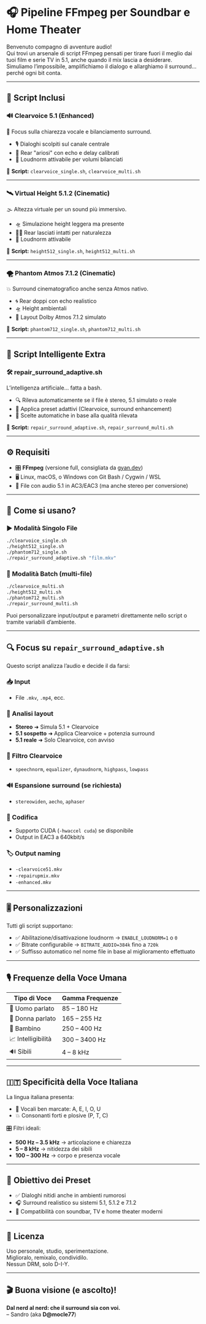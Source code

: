 # 🎧 Pipeline FFmpeg per Soundbar e Home Theater

Benvenuto compagno di avventure audio!  
Qui trovi un arsenale di script FFmpeg pensati per tirare fuori il meglio dai tuoi film e serie TV in 5.1, anche quando il mix lascia a desiderare.  
Simuliamo l’impossibile, amplifichiamo il dialogo e allarghiamo il surround... perché ogni bit conta.

---

## 🔧 Script Inclusi

### 🔊 Clearvoice 5.1 (Enhanced)
🎯 Focus sulla chiarezza vocale e bilanciamento surround.

- 🎙️ Dialoghi scolpiti sul canale centrale  
- 🌌 Rear "ariosi" con echo e delay calibrati  
- 📏 Loudnorm attivabile per volumi bilanciati  

📂 **Script:** `clearvoice_single.sh`, `clearvoice_multi.sh`

---

### 🛰️ Virtual Height 5.1.2 (Cinematic)
🌫️ Altezza virtuale per un sound più immersivo.

- 🛸 Simulazione height leggera ma presente  
- 🧘‍♂️ Rear lasciati intatti per naturalezza  
- 📏 Loudnorm attivabile  

📂 **Script:** `height512_single.sh`, `height512_multi.sh`

---

### 🌪️ Phantom Atmos 7.1.2 (Cinematic)
💥 Surround cinematografico anche senza Atmos nativo.

- 🌀 Rear doppi con echo realistico  
- 🛸 Height ambientali  
- 🧩 Layout Dolby Atmos 7.1.2 simulato  

📂 **Script:** `phantom712_single.sh`, `phantom712_multi.sh`

---

## 🧠 Script Intelligente Extra

### 🛠️ repair_surround_adaptive.sh
L’intelligenza artificiale... fatta a bash.

- 🔍 Rileva automaticamente se il file è stereo, 5.1 simulato o reale  
- 🔁 Applica preset adattivi (Clearvoice, surround enhancement)  
- 🧠 Scelte automatiche in base alla qualità rilevata  

📂 **Script:** `repair_surround_adaptive.sh`, `repair_surround_multi.sh`

---

## ⚙️ Requisiti

- 🎛️ **FFmpeg** (versione full, consigliata da [gyan.dev](https://www.gyan.dev/ffmpeg/))
- 🖥️ Linux, macOS, o Windows con Git Bash / Cygwin / WSL
- 🎥 File con audio 5.1 in AC3/EAC3 (ma anche stereo per conversione)

---

## 🚀 Come si usano?

### ▶️ Modalità Singolo File
```bash
./clearvoice_single.sh
./height512_single.sh
./phantom712_single.sh
./repair_surround_adaptive.sh "film.mkv"
```

### 📁 Modalità Batch (multi-file)
```bash
./clearvoice_multi.sh
./height512_multi.sh
./phantom712_multi.sh
./repair_surround_multi.sh
```

Puoi personalizzare input/output e parametri direttamente nello script o tramite variabili d’ambiente.

---

## 🔍 Focus su `repair_surround_adaptive.sh`

Questo script analizza l’audio e decide il da farsi:

### 📥 Input
- File `.mkv`, `.mp4`, ecc.

### 🤖 Analisi layout
- **Stereo** ➜ Simula 5.1 + Clearvoice  
- **5.1 sospetto** ➜ Applica Clearvoice + potenzia surround  
- **5.1 reale** ➜ Solo Clearvoice, con avviso  

### 🎣 Filtro Clearvoice
- `speechnorm`, `equalizer`, `dynaudnorm`, `highpass`, `lowpass`

### 🔊 Espansione surround (se richiesta)
- `stereowiden`, `aecho`, `aphaser`

### 🚀 Codifica
- Supporto CUDA (`-hwaccel cuda`) se disponibile  
- Output in EAC3 a 640kbit/s

### 🏷️ Output naming
- `-clearvoice51.mkv`  
- `-repairupmix.mkv`  
- `-enhanced.mkv`

---

## 🎚️ Personalizzazioni

Tutti gli script supportano:

- ✅ Abilitazione/disattivazione loudnorm → `ENABLE_LOUDNORM=1` o `0`  
- ✅ Bitrate configurabile → `BITRATE_AUDIO=384k` fino a `720k`  
- ✅ Suffisso automatico nel nome file in base al miglioramento effettuato

---

## 🎙️ Frequenze della Voce Umana

| Tipo di Voce     | Gamma Frequenze               |
|------------------|-------------------------------|
| 🧔 Uomo parlato   | 85 – 180 Hz                   |
| 👩 Donna parlato  | 165 – 255 Hz                  |
| 🧒 Bambino        | 250 – 400 Hz                  |
| 📈 Intelligibilità| 300 – 3400 Hz                 |
| 🔊 Sibili         | 4 – 8 kHz                     |

---

## 🇮🇹 Specificità della Voce Italiana

La lingua italiana presenta:

- 🎯 Vocali ben marcate: A, E, I, O, U  
- 💥 Consonanti forti e plosive (P, T, C)

🎛️ Filtri ideali:

- **500 Hz – 3.5 kHz** → articolazione e chiarezza  
- **5 – 8 kHz** → nitidezza dei sibili  
- **100 – 300 Hz** → corpo e presenza vocale

---

## 🧪 Obiettivo dei Preset

- ✅ Dialoghi nitidi anche in ambienti rumorosi  
- 🎧 Surround realistico su sistemi 5.1, 5.1.2 e 7.1.2  
- 🚀 Compatibilità con soundbar, TV e home theater moderni  

---

## 📜 Licenza

Uso personale, studio, sperimentazione.  
Miglioralo, remixalo, condividilo.  
Nessun DRM, solo D-I-Y.

---

## 🎬 Buona visione (e ascolto)!

**Dal nerd al nerd: che il surround sia con voi.**  
– Sandro (aka **D@mocle77**)
